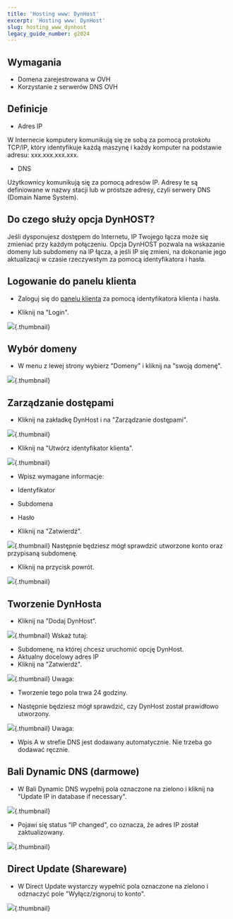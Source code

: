 ```yaml
---
title: 'Hosting www: DynHost'
excerpt: 'Hosting www: DynHost'
slug: hosting_www_dynhost
legacy_guide_number: g2024
---
```



## Wymagania

- Domena zarejestrowana w OVH
- Korzystanie z serwerów DNS OVH




## Definicje

- Adres IP

W Internecie komputery komunikują się ze sobą za pomocą protokołu TCP/IP, który identyfikuje każdą maszynę i każdy komputer na podstawie adresu: xxx.xxx.xxx.xxx.


- DNS

Użytkownicy komunikują się za pomocą adresów IP. Adresy te są definiowane w nazwy stacji lub w prostsze adresy, czyli serwery DNS (Domain Name System).


## Do czego służy opcja DynHOST?
Jeśli dysponujesz dostępem do Internetu, IP Twojego łącza może się zmieniać przy każdym połączeniu.
Opcja DynHOST pozwala na wskazanie domeny lub subdomeny na IP łącza, a jeśli IP się zmieni, na dokonanie jego aktualizacji w czasie rzeczywstym za pomocą identyfikatora i hasła.


## Logowanie do panelu klienta

- Zaloguj się do [panelu klienta](https://www.ovh.com/manager/web) za pomocą identyfikatora klienta i hasła.

- Kliknij na "Login".



![](images/img_3443.jpg){.thumbnail}


## Wybór domeny

- W menu z lewej strony wybierz "Domeny" i kliknij na "swoją domenę".



![](images/img_3444.jpg){.thumbnail}


## Zarządzanie dostępami

- Kliknij na zakładkę DynHost i na "Zarządzanie dostępami".



![](images/img_3458.jpg){.thumbnail}

- Kliknij na "Utwórz identyfikator klienta".



![](images/img_3459.jpg){.thumbnail}

- Wpisz wymagane informacje:

- Identyfikator
- Subdomena
- Hasło

- Kliknij na "Zatwierdź".



![](images/img_3461.jpg){.thumbnail}
Następnie będziesz mógł sprawdzić utworzone konto oraz przypisaną subdomenę.

- Kliknij na przycisk powrót.



![](images/img_3463.jpg){.thumbnail}


## Tworzenie DynHosta

- Kliknij na "Dodaj DynHost".



![](images/img_3464.jpg){.thumbnail}
Wskaż tutaj:

- Subdomenę, na której chcesz uruchomić opcję DynHost.
- Aktualny docelowy adres IP
- Kliknij na "Zatwierdź".



![](images/img_3465.jpg){.thumbnail}
Uwaga:

- Tworzenie tego pola trwa 24 godziny.



- Następnie będziesz mógł sprawdzić, czy DynHost został prawidłowo utworzony.



![](images/img_3470.jpg){.thumbnail}
Uwaga:

- Wpis A w strefie DNS jest dodawany automatycznie. Nie trzeba go dodawać ręcznie.




## Bali Dynamic DNS (darmowe)

- W Bali Dynamic DNS wypełnij pola oznaczone na zielono i kliknij na "Update IP in database if necessary".



![](images/img_3477.jpg){.thumbnail}

- Pojawi się status "IP changed", co oznacza, że adres IP został zaktualizowany.



![](images/img_3478.jpg){.thumbnail}


## Direct Update (Shareware)

- W Direct Update wystarczy wypełnić pola oznaczone na zielono i odznaczyć pole "Wyłącz/zignoruj to konto".



![](images/img_3480.jpg){.thumbnail}


